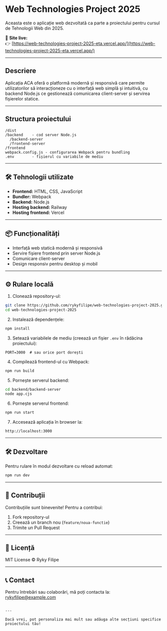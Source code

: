 
# Web Technologies Project 2025

Aceasta este o aplicație web dezvoltată ca parte a proiectului pentru cursul de Tehnologii Web din 2025.

🔗 **Site live:**  
👉 [https://web-technologies-project-2025-eta.vercel.app/](https://web-technologies-project-2025-eta.vercel.app/)

---

## Descriere

Aplicația ACA oferă o platformă modernă și responsivă care permite utilizatorilor să interacționeze cu o interfață web simplă și intuitivă, cu backend Node.js ce gestionează comunicarea client-server și servirea fișierelor statice.

---

## Structura proiectului

```
/dist
/backend    - cod server Node.js
  /backend-server
  /frontend-server
/frontend    
webpack.config.js - configurarea Webpack pentru bundling
.env        - fișierul cu variabile de mediu

````

---

## 🛠️ Tehnologii utilizate

- **Frontend:** HTML, CSS, JavaScript  
- **Bundler:** Webpack  
- **Backend:** Node.js  
- **Hosting backend:** Railway
-  **Hosting frontend:** Vercel

---

## 📦 Funcționalități

- Interfață web statică modernă și responsivă  
- Servire fișiere frontend prin server Node.js  
- Comunicare client-server  
- Design responsiv pentru desktop și mobil  

---

## ⚙️ Rulare locală

1. Clonează repository-ul:

```bash
git clone https://github.com/rykyfilipe/web-technologies-project-2025.git
cd web-technologies-project-2025
````

2. Instalează dependențele:

```bash
npm install
```

3. Setează variabilele de mediu (creează un fișier `.env` în rădăcina proiectului):

```
PORT=3000  # sau orice port dorești
```

4. Compilează frontend-ul cu Webpack:

```bash
npm run build
```
5. Pornește serverul backend:

```bash
cd backend/backend-server
node app.cjs
```

6. Pornește serverul frontend:

```bash
npm run start
```


7. Accesează aplicația în browser la:

```
http://localhost:3000
```

---

## 🛠️ Dezvoltare

Pentru rulare în modul dezvoltare cu reload automat:

```bash
npm run dev
```

---


## 🤝 Contribuții

Contribuțiile sunt binevenite! Pentru a contribui:

1. Fork repository-ul
2. Creează un branch nou (`feature/noua-functie`)
3. Trimite un Pull Request

---

## 📄 Licență

MIT License © Ryky Filipe

---

## 📞 Contact

Pentru întrebări sau colaborări, mă poți contacta la: [rykyfilipe@example.com](mailto:rykyfilipe@example.com)

```

---

Dacă vrei, pot personaliza mai mult sau adăuga alte secțiuni specifice proiectului tău!
```
